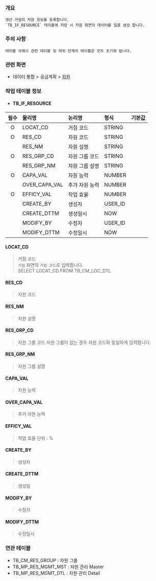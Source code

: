 ### 개요
    생산 거점의 자원 정보를 등록합니다.
    `TB_IF_RESOURCE` 테이블에 저장 시 자원 화면의 데이터를 일괄 생성 합니다.

### 주의 사항
    테이블 삭제시 관련 테이블 및 하위 단계의 테이블은 모두 초기화 됩니다.

### 관련 화면
- 데이터 통합 > 공급계획 > [자원](#/dataintegration/masterplan/resource)

### 작업 테이블 정보

- #### TB_IF_RESOURCE

| 필수 | 물리명                           | 논리명         | 형식      | 기본값        | 
|:--:|:------------------------------|:------------|:----------|:-------------:|
| O  | LOCAT_CD                      | 거점 코드       | STRING    |               |
| O  | RES_CD                        | 자원 코드       | STRING    |               |
|    | RES_NM                        | 자원 설명       | STRING    |               |
| O  | RES_GRP_CD                    | 자원 그룹 코드    | STRING    |               |
|    | RES_GRP_NM                    | 자원 그룹 설명    | STRING    |               |
| O  | CAPA_VAL                      | 자원 능력       | NUMBER    |               |
|    | OVER_CAPA_VAL                 | 추가 자원 능력    | NUMBER    |               |
| O  | EFFICY_VAL                    | 작업 효율       | NUMBER    |               |
|    | CREATE_BY                     | 생성자         | USER_ID   |               |
|    | CREATE_DTTM                   | 생성일시        | NOW       |               |
|    | MODIFY_BY                     | 수정자         | USER_ID   |               |
|    | MODIFY_DTTM                   | 수정일시        | NOW       |               |


#### LOCAT_CD
> 거점 코드</br>
> `거점` 화면의 `거점 코드`로 입력합니다.</br>
> SELECT LOCAT_CD FROM TB_CM_LOC_DTL

#### RES_CD
> 자원 코드

#### RES_NM
> 자원 설명

#### RES_GRP_CD
> 자원 그룹 코드
> 자원 그룹이 없는 경우 자원 코드와 동일하게 입력합니다.

#### RES_GRP_NM
> 자원 그룹 설명

#### CAPA_VAL
> 자원 능력

#### OVER_CAPA_VAL
> 추가 자원 능력

#### EFFICY_VAL
> 작업 효율
> 단위 : %

#### CREATE_BY
> 생성자

#### CREATE_DTTM
> 생성일

#### MODIFY_BY
> 수정자

#### MODIFY_DTTM
> 수정일시


### 연관 테이블

- TB_CM_RES_GROUP : 자원 그룹
- TB_MP_RES_MGMT_MST : 자원 관리 Master
- TB_MP_RES_MGMT_DTL : 자원 관리 Detail